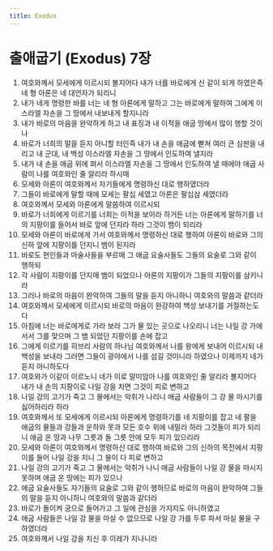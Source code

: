 ```yaml
---
title: Exodus
---
```


# 출애굽기 (Exodus) 7장
1. 여호와께서 모세에게 이르시되 볼지어다 내가 너를 바로에게 신 같이 되게 하였은즉 네 형 아론은 네 대언자가 되리니
1. 내가 네게 명령한 바를 너는 네 형 아론에게 말하고 그는 바로에게 말하여 그에게 이스라엘 자손을 그 땅에서 내보내게 할지니라
1. 내가 바로의 마음을 완악하게 하고 내 표징과 내 이적을 애굽 땅에서 많이 행할 것이나
1. 바로가 너희의 말을 듣지 아니할 터인즉 내가 내 손을 애굽에 뻗쳐 여러 큰 심판을 내리고 내 군대, 내 백성 이스라엘 자손을 그 땅에서 인도하여 낼지라
1. 내가 내 손을 애굽 위에 펴서 이스라엘 자손을 그 땅에서 인도하여 낼 때에야 애굽 사람이 나를 여호와인 줄 알리라 하시매
1. 모세와 아론이 여호와께서 자기들에게 명령하신 대로 행하였더라
1. 그들이 바로에게 말할 때에 모세는 팔십 세였고 아론은 팔십삼 세였더라
1. 여호와께서 모세와 아론에게 말씀하여 이르시되
1. 바로가 너희에게 이르기를 너희는 이적을 보이라 하거든 너는 아론에게 말하기를 너의 지팡이를 들어서 바로 앞에 던지라 하라 그것이 뱀이 되리라
1. 모세와 아론이 바로에게 가서 여호와께서 명령하신 대로 행하여 아론이 바로와 그의 신하 앞에 지팡이를 던지니 뱀이 된지라
1. 바로도 현인들과 마술사들을 부르매 그 애굽 요술사들도 그들의 요술로 그와 같이 행하되
1. 각 사람이 지팡이를 던지매 뱀이 되었으나 아론의 지팡이가 그들의 지팡이를 삼키니라
1. 그러나 바로의 마음이 완악하여 그들의 말을 듣지 아니하니 여호와의 말씀과 같더라
1. 여호와께서 모세에게 이르시되 바로의 마음이 완강하여 백성 보내기를 거절하는도다
1. 아침에 너는 바로에게로 가라 보라 그가 물 있는 곳으로 나오리니 너는 나일 강 가에 서서 그를 맞으며 그 뱀 되었던 지팡이를 손에 잡고
1. 그에게 이르기를 히브리 사람의 하나님 여호와께서 나를 왕에게 보내어 이르시되 내 백성을 보내라 그러면 그들이 광야에서 나를 섬길 것이니라 하였으나 이제까지 네가 듣지 아니하도다
1. 여호와가 이같이 이르노니 네가 이로 말미암아 나를 여호와인 줄 알리라 볼지어다 내가 내 손의 지팡이로 나일 강을 치면 그것이 피로 변하고
1. 나일 강의 고기가 죽고 그 물에서는 악취가 나리니 애굽 사람들이 그 강 물 마시기를 싫어하리라 하라
1. 여호와께서 또 모세에게 이르시되 아론에게 명령하기를 네 지팡이를 잡고 네 팔을 애굽의 물들과 강들과 운하와 못과 모든 호수 위에 내밀라 하라 그것들이 피가 되리니 애굽 온 땅과 나무 그릇과 돌 그릇 안에 모두 피가 있으리라
1. 모세와 아론이 여호와께서 명령하신 대로 행하여 바로와 그의 신하의 목전에서 지팡이를 들어 나일 강을 치니 그 물이 다 피로 변하고
1. 나일 강의 고기가 죽고 그 물에서는 악취가 나니 애굽 사람들이 나일 강 물을 마시지 못하며 애굽 온 땅에는 피가 있으나
1. 애굽 요술사들도 자기들의 요술로 그와 같이 행하므로 바로의 마음이 완악하여 그들의 말을 듣지 아니하니 여호와의 말씀과 같더라
1. 바로가 돌이켜 궁으로 들어가고 그 일에 관심을 가지지도 아니하였고
1. 애굽 사람들은 나일 강 물을 마실 수 없으므로 나일 강 가를 두루 파서 마실 물을 구하였더라
1. 여호와께서 나일 강을 치신 후 이레가 지나니라